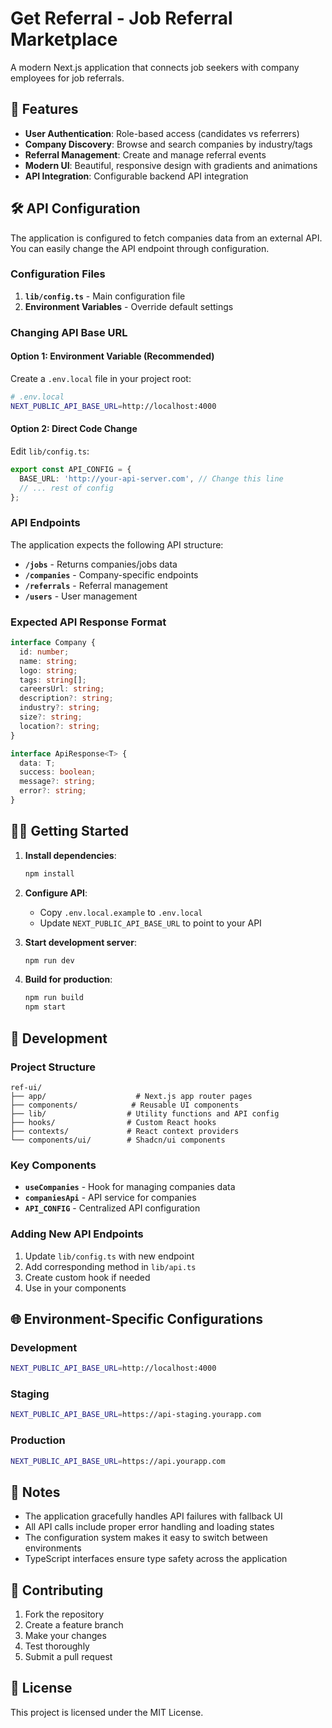 # Get Referral - Job Referral Marketplace

A modern Next.js application that connects job seekers with company employees for job referrals.

## 🚀 Features

- **User Authentication**: Role-based access (candidates vs referrers)
- **Company Discovery**: Browse and search companies by industry/tags
- **Referral Management**: Create and manage referral events
- **Modern UI**: Beautiful, responsive design with gradients and animations
- **API Integration**: Configurable backend API integration

## 🛠️ API Configuration

The application is configured to fetch companies data from an external API. You can easily change the API endpoint through configuration.

### Configuration Files

1. **`lib/config.ts`** - Main configuration file
2. **Environment Variables** - Override default settings

### Changing API Base URL

#### Option 1: Environment Variable (Recommended)
Create a `.env.local` file in your project root:

```bash
# .env.local
NEXT_PUBLIC_API_BASE_URL=http://localhost:4000
```

#### Option 2: Direct Code Change
Edit `lib/config.ts`:

```typescript
export const API_CONFIG = {
  BASE_URL: 'http://your-api-server.com', // Change this line
  // ... rest of config
};
```

### API Endpoints

The application expects the following API structure:

- **`/jobs`** - Returns companies/jobs data
- **`/companies`** - Company-specific endpoints
- **`/referrals`** - Referral management
- **`/users`** - User management

### Expected API Response Format

```typescript
interface Company {
  id: number;
  name: string;
  logo: string;
  tags: string[];
  careersUrl: string;
  description?: string;
  industry?: string;
  size?: string;
  location?: string;
}

interface ApiResponse<T> {
  data: T;
  success: boolean;
  message?: string;
  error?: string;
}
```

## 🏃‍♂️ Getting Started

1. **Install dependencies**:
   ```bash
   npm install
   ```

2. **Configure API**:
   - Copy `.env.local.example` to `.env.local`
   - Update `NEXT_PUBLIC_API_BASE_URL` to point to your API

3. **Start development server**:
   ```bash
   npm run dev
   ```

4. **Build for production**:
   ```bash
   npm run build
   npm start
   ```

## 🔧 Development

### Project Structure

```
ref-ui/
├── app/                    # Next.js app router pages
├── components/            # Reusable UI components
├── lib/                  # Utility functions and API config
├── hooks/                # Custom React hooks
├── contexts/             # React context providers
└── components/ui/        # Shadcn/ui components
```

### Key Components

- **`useCompanies`** - Hook for managing companies data
- **`companiesApi`** - API service for companies
- **`API_CONFIG`** - Centralized API configuration

### Adding New API Endpoints

1. Update `lib/config.ts` with new endpoint
2. Add corresponding method in `lib/api.ts`
3. Create custom hook if needed
4. Use in your components

## 🌐 Environment-Specific Configurations

### Development
```bash
NEXT_PUBLIC_API_BASE_URL=http://localhost:4000
```

### Staging
```bash
NEXT_PUBLIC_API_BASE_URL=https://api-staging.yourapp.com
```

### Production
```bash
NEXT_PUBLIC_API_BASE_URL=https://api.yourapp.com
```

## 📝 Notes

- The application gracefully handles API failures with fallback UI
- All API calls include proper error handling and loading states
- The configuration system makes it easy to switch between environments
- TypeScript interfaces ensure type safety across the application

## 🤝 Contributing

1. Fork the repository
2. Create a feature branch
3. Make your changes
4. Test thoroughly
5. Submit a pull request

## 📄 License

This project is licensed under the MIT License.

